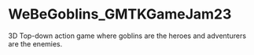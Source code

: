 # WeBeGoblins_GMTKGameJam23
3D Top-down action game where goblins are the heroes and adventurers are the enemies.
